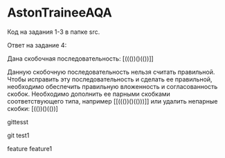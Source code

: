 # AstonTraineeAQA
Код на задания 1-3 в папке src.

Ответ на задание 4:

Дана скобочная последовательность: [((())()(())]]

Данную скобочную последовательность нельзя считать правильной.
Чтобы исправить эту последовательность и сделать ее правильной, необходимо обеспечить правильную вложенность и согласованность скобок. 
Необходимо дополнить ее парными скобками соответствующего типа, например [[((())()(()))]] или удалить непарные скобки: [(())()(())]


gittesst

git test1

feature
feature1
